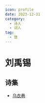 ```yaml
---
icon: profile
date: 2023-12-31
category:
  - 诗人
  - 词人
tag:
  - 唐
---
```


# 刘禹锡

<!-- more -->

## 诗集

- [乌衣巷](../诗词/李唐/乌衣巷.md)